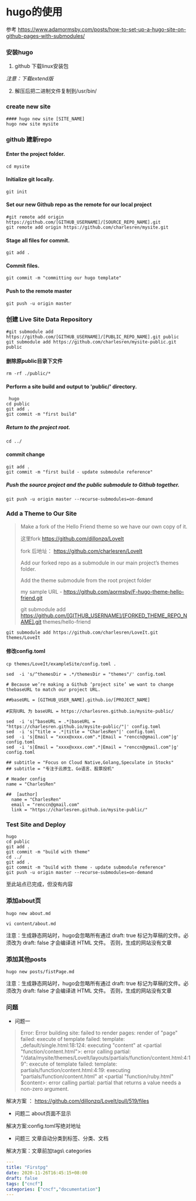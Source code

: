 # hugo的使用

参考  <https://www.adamormsby.com/posts/how-to-set-up-a-hugo-site-on-github-pages-with-submodules/>

### 安装hugo

1. github 下载linux安装包

  *注意：下载extend版*


2. 解压后把二进制文件复制到/usr/bin/

### create new site

```
#### hugo new site [SITE_NAME]
hugo new site mysite
```

### github 建新repo  


#### Enter the project folder.
```
cd mysite
```

#### Initialize git locally.
```
git init
```

#### Set our new Github repo as the remote for our local project

```
#git remote add origin https://github.com/[GITHUB_USERNAME]/[SOURCE_REPO_NAME].git
git remote add origin https://github.com/charlesren/mysite.git
```

#### Stage all files for commit.
```
git add .
```
#### Commit files.
```
git commit -m "committing our hugo template"
```
#### Push to the remote master
```
git push -u origin master
```


### 创建  Live Site Data Repository

```
#git submodule add https://github.com/[GITHUB_USERNAME]/[PUBLIC_REPO_NAME].git public
git submodule add https://github.com/charlesren/mysite-public.git public
```

#### 删除原public目录下文件
```
rm -rf ./public/*
```

#### Perform a site build and output to 'public/' directory.

```
 hugo
cd public
git add .
git commit -m "first build"
```

#####  Return to the project root.

```
cd ../
```

#### commit change

```
git add .
git commit -m "first build - update submodule reference"
```

##### Push the source project *and* the public submodule to Github together.

```
git push -u origin master --recurse-submodules=on-demand
```


### Add a Theme to Our Site

> Make a fork of the Hello Friend theme so we have our own copy of it.
>
> 这里fork https://github.com/dillonzq/LoveIt
>
> fork 后地址：  https://github.com/charlesren/LoveIt
>
> Add our forked repo as a submodule in our main project’s themes folder.
>
> Add the theme submodule from the root project folder
>
> my sample URL - https://github.com/aormsby/F-hugo-theme-hello-friend.git
>
> git submodule add https://github.com/[GITHUB_USERNAME]/[FORKED_THEME_REPO_NAME].git themes/hello-friend

```
git submodule add https://github.com/charlesren/LoveIt.git  themes/LoveIt
```

#### 修改config.toml

```
cp themes/LoveIt/exampleSite/config.toml .

sed  -i 's/^themesDir = .*/themesDir = "themes"/' config.toml

# Because we’re making a Github ‘project site’ we want to change thebaseURL to match our project URL.

##baseURL = [GITHUB_USER_NAME].github.io/[PROJECT_NAME]

#实际URL 为 baseURL = https://charlesren.github.io/mysite-public/

sed  -i 's|^baseURL = .*|baseURL = "https://charlesren.github.io/mysite-public/"|' config.toml
sed  -i 's|^title = .*|title = "CharlesRen"|' config.toml
sed  -i 's|Email = "xxxx@xxxx.com".*|Email = "renccn@gmail.com"|g' config.toml
sed  -i 's|Email = "xxxx@xxxx.com".*|Email = "renccn@gmail.com"|g' config.toml

## subtitle = "Focus on Cloud Native,Golang,Speculate in Stocks"
## subtitle = "专注于云原生、Go语言、股票投机"

# Header config
name = "CharlesRen"

##  [author]
  name = "CharlesRen"
  email = "renccn@gmail.com"
  link = "https://charlesren.github.io/mysite-public/"

```



### Test Site and Deploy
```shell
hugo
cd public
git add .
git commit -m "build with theme"
cd ../
git add .
git commit -m "build with theme - update submodule reference"
git push -u origin master --recurse-submodules=on-demand
```




至此站点已完成，但没有内容


### 添加about页

```
hugo new about.md

vi content/about.md
```

注意：生成静态网站时，hugo会忽略所有通过 draft: true 标记为草稿的文件。必须改为 draft: false 才会编译进 HTML 文件。
否则，生成的网站没有文章

### 添加其他posts

```
hugo new posts/fistPage.md
```


注意：生成静态网站时，hugo会忽略所有通过 draft: true 标记为草稿的文件。必须改为 draft: false 才会编译进 HTML 文件。
否则，生成的网站没有文章


### 问题

- 问题一

> Error: Error building site: failed to render pages: render of "page" failed: execute of template failed: template: _default/single.html:18:124: executing "content" at <partial "function/content.html">: error calling partial: "/data/mysite/themes/LoveIt/layouts/partials/function/content.html:4:19": execute of template failed: template: partials/function/content.html:4:19: executing "partials/function/content.html" at <partial "function/ruby.html" $content>: error calling partial: partial that returns a value needs a non-zero argument.

解决方案 ：  https://github.com/dillonzq/LoveIt/pull/519/files

- 问题二  about页面不显示



解决方案:config.toml写绝对地址


- 问题三 文章自动分类到标签、分类、文档

解决方案：文章前加tags\ categories
```yaml
---
title: "Firstpg"
date: 2020-11-26T16:45:15+08:00
draft: false
tags: ["cncf"]
categories: ["cncf","documentation"]
---
```

